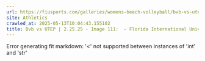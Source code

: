 ```yaml
---
url: https://fiusports.com/galleries/womens-beach-volleyball/bvb-vs-utep-2-25-25/image-111/356/62791
site: Athletics
crawled_at: 2025-05-13T10:04:43.155102
title: Bvb vs UTEP | 2.25.25 - Image 111:  - Florida International University
---
```


Error generating fit markdown: '<' not supported between instances of 'int' and 'str'